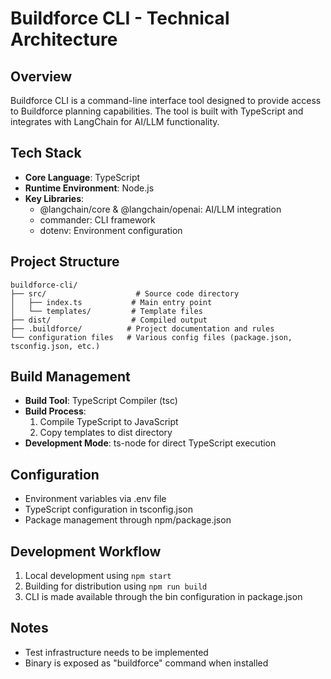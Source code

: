 # Buildforce CLI - Technical Architecture

## Overview

Buildforce CLI is a command-line interface tool designed to provide access to Buildforce planning capabilities. The tool is built with TypeScript and integrates with LangChain for AI/LLM functionality.

## Tech Stack

- **Core Language**: TypeScript
- **Runtime Environment**: Node.js
- **Key Libraries**:
  - @langchain/core & @langchain/openai: AI/LLM integration
  - commander: CLI framework
  - dotenv: Environment configuration

## Project Structure

```
buildforce-cli/
├── src/                    # Source code directory
│   ├── index.ts           # Main entry point
│   └── templates/         # Template files
├── dist/                  # Compiled output
├── .buildforce/          # Project documentation and rules
└── configuration files   # Various config files (package.json, tsconfig.json, etc.)
```

## Build Management

- **Build Tool**: TypeScript Compiler (tsc)
- **Build Process**:
  1. Compile TypeScript to JavaScript
  2. Copy templates to dist directory
- **Development Mode**: ts-node for direct TypeScript execution

## Configuration

- Environment variables via .env file
- TypeScript configuration in tsconfig.json
- Package management through npm/package.json

## Development Workflow

1. Local development using `npm start`
2. Building for distribution using `npm run build`
3. CLI is made available through the bin configuration in package.json

## Notes

- Test infrastructure needs to be implemented
- Binary is exposed as "buildforce" command when installed
